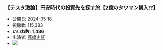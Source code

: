 ### [【テスタ激論】円安時代の投資先を探す旅【2億のタワマン購入!?】](https://www.youtube.com/watch?v=aHIO8gSzhQU)
-   公開日: 2024-05-18
-   視聴数: 115,383
-   **いいね数: 1,486**
-   出演者: [髙橋史好](/rehacq_fan/people/髙橋史好 "wikilink")
- [![](https://img.youtube.com/vi/aHIO8gSzhQU/hqdefault.jpg)](https://www.youtube.com/watch?v=aHIO8gSzhQU)
